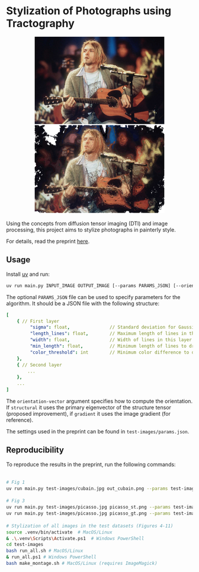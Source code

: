 # Stylization of Photographs using Tractography

<div align="center">
  <img src="test-images/cubain.jpg" alt="Original Image" width="350"/>
  <img src="test-images/out_cubain.png" alt="Stylized Image" width="350"/>
</div>

<br/>
Using the concepts from diffusion tensor imaging (DTI) and image processing,
this project aims to stylize photographs in painterly style.

For details, read the preprint [here](place/holder).

## Usage

Install [uv](https://docs.astral.sh/uv/) and run:

```bash
uv run main.py INPUT_IMAGE OUTPUT_IMAGE [--params PARAMS_JSON] [--orientation-vector {structural,gradient}]
```

The optional `PARAMS_JSON` file can be used to specify parameters for the
algorithm. It should be a JSON file with the following structure:

```yaml
[
    { // First layer
         "sigma": float,               // Standard deviation for Gaussian smoothing
         "length_lines": float,        // Maximum length of lines in this layer
         "width": float,               // Width of lines in this layer
         "min_length": float,          // Minimum length of lines to draw
         "color_threshold": int        // Minimum color difference to draw a line
    },
    { // Second layer
        ...
    },
    ...
]
```

The `orientation-vector` argument specifies how to compute the orientation. If
`structural` it uses the primary eigenvector of the structure tensor (proposed improvement), if
`gradient` it uses the image gradient (for reference).

The settings used in the preprint can be found in `test-images/params.json`.

## Reproducibility

To reproduce the results in the preprint, run the following commands:

```bash

# Fig 1
uv run main.py test-images/cubain.jpg out_cubain.png --params test-images/params.json --orientation-vector structural

# Fig 3
uv run main.py test-images/picasso.jpg picasso_st.png --params test-images/params_st_vs_gt.json --orientation-vector structural
uv run main.py test-images/picasso.jpg picasso_gt.png --params test-images/params_st_vs_gt.json --orientation-vector gradient

# Stylization of all images in the test datasets (Figures 4-11)
source .venv/bin/activate  # MacOS/Linux
& .\.venv\Scripts\Activate.ps1  # Windows PowerShell
cd test-images
bash run_all.sh # MacOS/Linux
& run_all.ps1 # Windows PowerShell
bash make_montage.sh # MacOS/Linux (requires ImageMagick)

```
